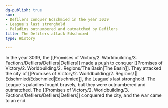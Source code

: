 ```yaml
---
dg-publish: true
sum:
- Defilers conquer Edschmied in the year 3039
- League's last stronghold
- Paladins outnumbered and outmatched by Defilers
title: The Defilers attack Edschmied
type: History

---
```






In the year 3039, the [[Promises of Victory/2. Worldbuilding/3. Factions/Defilers/Defilers\|Defilers]] made a push to conquer [[Promises of Victory/2. Worldbuilding/2. Regions/The Basin\|The Basin]]. They attacked the city of [[Promises of Victory/2. Worldbuilding/2. Regions/🏰Edschmied/Edschmied\|Edschmied]], the League's last stronghold. The League's paladins fought bravely, but they were outnumbered and outmatched. The [[Promises of Victory/2. Worldbuilding/3. Factions/Defilers/Defilers\|Defilers]] conquered the city, and the war came to an end. 